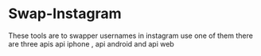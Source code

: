 # Swap-Instagram
These tools are to swapper usernames in instagram use one of them there are three apis api iphone , api android and api web
